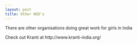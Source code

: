 ```yaml
---
layout: post
title: Other NGO's
---
```

<p>There are other organisations doing great work for girls in India<p/>
Check out Kranti at http://www.kranti-india.org/
